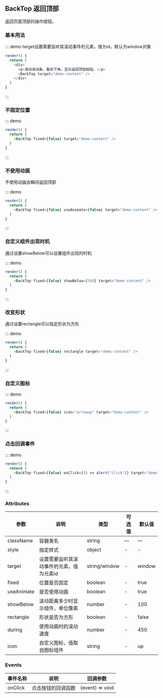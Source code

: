 ## BackTop 返回顶部

返回页面顶部的操作按钮。

### 基本用法

::: demo target设置需要监听其滚动事件的元素，值为id，默认为window对象
```js
render() {
  return (
    <div>
      <p>滚动滚动条，看右下角，显示返回顶部按钮。</p>
      <BackTop target="demo-content" />
    </div>
  )
}
```
:::

### 不固定位置

::: demo
```js
render() {
  return (
    <BackTop fixed={false} target="demo-content" />
  )
}
```
:::

### 不使用动画

不使用动画会瞬间返回顶部

::: demo
```js
render() {
  return (
    <BackTop fixed={false} useAnimate={false} target="demo-content" />
  )
}
```
:::

### 自定义组件出现时机

通过设置showBelow可以设置组件出现的时机

::: demo
```js
render() {
  return (
    <BackTop fixed={false} showBelow={500} target="demo-content" />
  )
}
```
:::

### 改变形状

通过设置rectangle可以指定形状为方形

::: demo
```js
render() {
  return (
    <BackTop fixed={false} rectangle target="demo-content" />
  )
}
```
:::

### 自定义图标

::: demo
```js
render() {
  return (
    <BackTop fixed={false} icon="arrowup" target="demo-content" />
  )
}
```
:::

### 点击回调事件

::: demo
```js
render() {
  return (
    <BackTop fixed={false} onClick={() => alert("click")} target="demo-content" />
  )
}
```
:::

### Attributes
| 参数      | 说明          | 类型      | 可选值                           | 默认值  |
|---------- |-------------- |---------- |--------------------------------  |-------- |
| className | 容器类名 | string | — | — |
| style | 指定样式 | object | - | - |
| target | 设置需要监听其滚动事件的元素，值为元素id | string/window | - | window |
| fixed | 位置是否固定 | boolean | - | true | 
| useAnimate | 是否使用动画 | boolean | - | true |
| showBelow | 滚动距离多少时显示组件，单位像素 | number | - | 100 |
| rectangle | 形状是否为方形 | boolean | - | false |
| during | 使用动画时的滚动速度 | number | - | 450 |
| icon | 自定义图标，值取自图标组件 | string | - | up |

### Events
| 事件名称 | 说明 | 回调参数 |
|---------- |-------- |---------- |
| onClick | 点击按钮的回调函数 | (event) => void |
